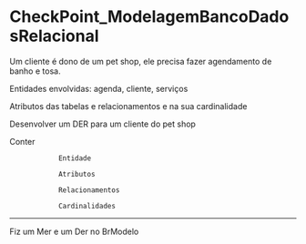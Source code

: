 # CheckPoint_ModelagemBancoDadosRelacional

Um cliente é dono de um pet shop, ele precisa fazer agendamento de banho e tosa.

Entidades envolvidas:
agenda, cliente, serviços 

Atributos das tabelas e relacionamentos e na sua cardinalidade 

Desenvolver um DER para um cliente do pet shop 

Conter 

                Entidade 

                Atributos 

                Relacionamentos 

                Cardinalidades 

---------------------------------------------------------------------------

Fiz um Mer e um Der no BrModelo
